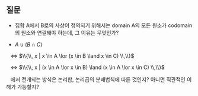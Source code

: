 
## 질문

- 집합 A에서 B로의 사상이 정의되기 위해서는 domain A의 모든 원소가 codomain의 원소와 연결돼야 하는데, 그 이유는 무엇인가?

- $A \cup (B \cap C)$ 

&nbsp;&nbsp; $\Leftrightarrow$    $\\{\\,  x | x \in A \lor (x \in B \land x \in C)  \\,\\}$

&nbsp;&nbsp; $\Leftrightarrow$    $\\{\\,  x | (x \in A \lor x \in B) \land (x \in A \lor x \in C)  \\,\\}$

&nbsp;&nbsp; 에서 전개되는 방식은 논리합, 논리곱의 분배법칙에 따른 것인지? 아니면 직관적인 이해가 가능할지? 
